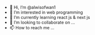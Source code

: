 - 👋 Hi, I’m @alwisofwan1
- 👀 I’m interested in web programming
- 🌱 I’m currently learning react js & next js
- 💞️ I’m looking to collaborate on ...
- 📫 How to reach me ...

<!---
alwisofwan1/alwisofwan1 is a ✨ special ✨ repository because its `README.md` (this file) appears on your GitHub profile.
You can click the Preview link to take a look at your changes.
--->

